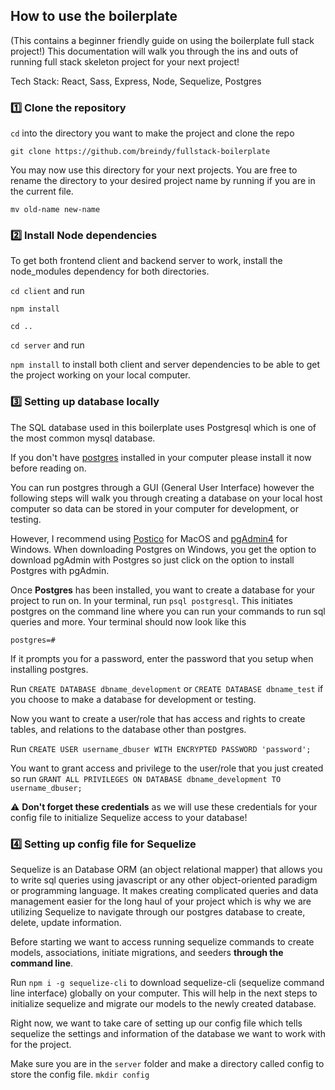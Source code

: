 ## How to use the boilerplate
(This contains a beginner friendly guide on using the boilerplate full stack project!)
This documentation will walk you through the ins and outs of running full stack skeleton project for your next project!

Tech Stack: React, Sass, Express, Node, Sequelize, Postgres

### :one: Clone the repository

`cd` into the directory you want to make the project and clone the repo

`git clone https://github.com/breindy/fullstack-boilerplate`

You may now use this directory for your next projects. You are free to rename the directory to your desired project name by running if you are in the current file.

`mv old-name new-name` 


### :two: Install Node dependencies

To get both frontend client and backend server to work, install the node_modules dependency for both directories.

`cd client` and run

`npm install`

`cd ..` 

`cd server` and run

`npm install` 
to install both client and server dependencies to be able to get the project working on your local computer.

###  :three: Setting up database locally

The SQL database used in this boilerplate uses Postgresql which is one of the most common mysql database.

If you don't have [postgres](https://www.postgresql.org/download/) installed in your computer please install it now before reading on. 

You can run postgres through a GUI (General User Interface) however the following steps will walk you through creating a database on your local host computer so data can be stored in your computer for development, or testing.

However, I recommend using [Postico](https://eggerapps.at/postico/) for MacOS and [pgAdmin4](hhttps://www.pgadmin.org/download/) for Windows. When downloading Postgres on Windows, you get the option to download pgAdmin with Postgres so just click on the option to install Postgres with pgAdmin.

Once **Postgres** has been installed, you want to create a database for your project to run on.
In your terminal, run `psql postgresql`. This initiates postgres on the command line where you can run your commands to run sql queries and more. Your terminal should now look like this

`postgres=#           `

If it prompts you for a password, enter the password that you setup when installing postgres.

Run `CREATE DATABASE dbname_development` or `CREATE DATABASE dbname_test` if you choose to make a database for development or testing. 

Now you want to create a user/role that has access and rights to create tables, and relations to the database other than postgres.

Run `CREATE USER username_dbuser WITH ENCRYPTED PASSWORD 'password';`

You want to grant access and privilege to the user/role that you just created so run
`GRANT ALL PRIVILEGES ON DATABASE dbname_development TO username_dbuser;`

:warning: **Don't forget these credentials** as we will use these credentials for your config file to initialize Sequelize access to your database!

###  :four: Setting up config file for Sequelize

Sequelize is an Database ORM (an object relational mapper) that allows you to write sql queries using javascript or any other object-oriented paradigm or programming language. It makes creating complicated queries and data management easier for the long haul of your project which is why we are utilizing Sequelize to navigate through our postgres database to create, delete, update information.

Before starting we want to access running sequelize commands to create models, associations, initiate migrations, and seeders **through the command line**.

Run `npm i -g sequelize-cli` to download sequelize-cli (sequelize command line interface) globally on your computer. This will help in the next steps to initialize sequelize and migrate our models to the newly created database.

Right now, we want to take care of setting up our config file which tells sequelize the settings and information of the database we want to work with for the project.

Make sure you are in the `server` folder and make a directory called config to store the config file.
`mkdir config`